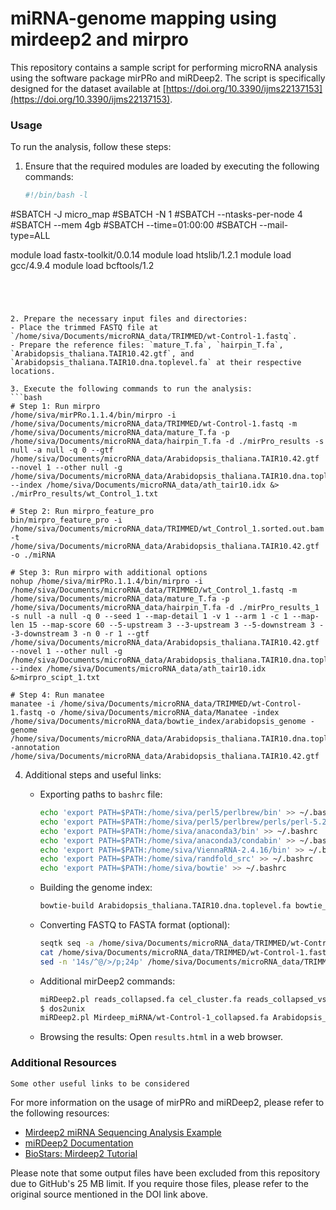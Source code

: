 # miRNA-genome mapping using mirdeep2 and mirpro

This repository contains a sample script for performing microRNA analysis using the software package mirPRo and miRDeep2. The script is specifically designed for the dataset available at [https://doi.org/10.3390/ijms22137153](https://doi.org/10.3390/ijms22137153).

### Usage

To run the analysis, follow these steps:

1. Ensure that the required modules are loaded by executing the following commands:
   ```bash
   #!/bin/bash -l
#SBATCH -J micro_map
#SBATCH -N 1 
#SBATCH --ntasks-per-node 4
#SBATCH --mem 4gb
#SBATCH --time=01:00:00
#SBATCH --mail-type=ALL 

   module load fastx-toolkit/0.0.14
   module load htslib/1.2.1
   module load gcc/4.9.4
   module load bcftools/1.2
   ```




2. Prepare the necessary input files and directories:
   - Place the trimmed FASTQ file at `/home/siva/Documents/microRNA_data/TRIMMED/wt-Control-1.fastq`.
   - Prepare the reference files: `mature_T.fa`, `hairpin_T.fa`, `Arabidopsis_thaliana.TAIR10.42.gtf`, and `Arabidopsis_thaliana.TAIR10.dna.toplevel.fa` at their respective locations.

3. Execute the following commands to run the analysis:
```bash
# Step 1: Run mirpro
/home/siva/mirPRo.1.1.4/bin/mirpro -i /home/siva/Documents/microRNA_data/TRIMMED/wt-Control-1.fastq -m /home/siva/Documents/microRNA_data/mature_T.fa -p /home/siva/Documents/microRNA_data/hairpin_T.fa -d ./mirPro_results -s null -a null -q 0 --gtf /home/siva/Documents/microRNA_data/Arabidopsis_thaliana.TAIR10.42.gtf --novel 1 --other null -g /home/siva/Documents/microRNA_data/Arabidopsis_thaliana.TAIR10.dna.toplevel.fa --index /home/siva/Documents/microRNA_data/ath_tair10.idx &> ./mirPro_results/wt_Control_1.txt

# Step 2: Run mirpro_feature_pro
bin/mirpro_feature_pro -i /home/siva/Documents/microRNA_data/TRIMMED/wt_Control_1.sorted.out.bam -t /home/siva/Documents/microRNA_data/Arabidopsis_thaliana.TAIR10.42.gtf -o ./miRNA

# Step 3: Run mirpro with additional options
nohup /home/siva/mirPRo.1.1.4/bin/mirpro -i /home/siva/Documents/microRNA_data/TRIMMED/wt_Control_1.fastq -m /home/siva/Documents/microRNA_data/mature_T.fa -p /home/siva/Documents/microRNA_data/hairpin_T.fa -d ./mirPro_results_1 -s null -a null -q 0 --seed 1 --map-detail 1 -v 1 --arm 1 -c 1 --map-len 15 --map-score 60 --5-upstream 3 --3-upstream 3 --5-downstream 3 --3-downstream 3 -n 0 -r 1 --gtf /home/siva/Documents/microRNA_data/Arabidopsis_thaliana.TAIR10.42.gtf --novel 1 --other null -g /home/siva/Documents/microRNA_data/Arabidopsis_thaliana.TAIR10.dna.toplevel.fa --index /home/siva/Documents/microRNA_data/ath_tair10.idx &>mirpro_scipt_1.txt

# Step 4: Run manatee
manatee -i /home/siva/Documents/microRNA_data/TRIMMED/wt-Control-1.fastq -o /home/siva/Documents/microRNA_data/Manatee -index /home/siva/Documents/microRNA_data/bowtie_index/arabidopsis_genome -genome /home/siva/Documents/microRNA_data/Arabidopsis_thaliana.TAIR10.dna.toplevel.fa -annotation /home/siva/Documents/microRNA_data/Arabidopsis_thaliana.TAIR10.42.gtf
 ```

4. Additional steps and useful links:
   - Exporting paths to `bashrc` file:
     ```bash
     echo 'export PATH=$PATH:/home/siva/perl5/perlbrew/bin' >> ~/.bashrc
     echo 'export PATH=$PATH:/home/siva/perl5/perlbrew/perls/perl-5.28.0/bin' >> ~/.bashrc
     echo 'export PATH=$PATH:/home/siva/anaconda3/bin' >> ~/.bashrc
     echo 'export PATH=$PATH:/home/siva/anaconda3/condabin' >> ~/.bashrc
     echo 'export PATH=$PATH:/home/siva/ViennaRNA-2.4.16/bin' >> ~/.bashrc
     echo 'export PATH=$PATH:/home/siva/randfold_src' >> ~/.bashrc
     echo 'export PATH=$PATH:/home/siva/bowtie' >> ~/.bashrc
     ```

   - Building the genome index:
     ```bash
     bowtie-build Arabidopsis_thaliana.TAIR10.dna.toplevel.fa bowtie_index/arabidopsis_genome
     ```

   - Converting FASTQ to FASTA format (optional):
     ```bash
     seqtk seq -a /home/siva/Documents/microRNA_data/TRIMMED/wt-Control-1.fastq > /home/siva/Documents/microRNA_data/miRNA/FASTA/wt-Control-1.fa
     cat /home/siva/Documents/microRNA_data/TRIMMED/wt-Control-1.fastq | awk '{if(NR%4==1) {printf(">%s\n",substr($0,2));} else if(NR%4==2) print;}' > /home/siva/Documents/microRNA_data/miRNA/FASTA/wt-Control-1_1.fa
     sed -n '14s/^@/>/p;24p' /home/siva/Documents/microRNA_data/TRIMMED/wt-Control-1-3.fastq > /home/siva/Documents/microRNA_data/miRNA/FASTA/wt-Control-1_2.fa
     ```

   - Additional mirDeep2 commands:
     ```bash
     miRDeep2.pl reads_collapsed.fa cel_cluster.fa reads_collapsed_vs_genome.arf mature_ref_this_species.fa mature_ref_other_species.fa precursors_ref_this_species.fa -t C.elegans 2> report.log
     $ dos2unix 
     miRDeep2.pl Mirdeep_miRNA/wt-Control-1_collapsed.fa Arabidopsis_thaliana.TAIR10.dna.toplevel.fa Mirdeep_miRNA/wt-ABA-3_collapsed_vs_genome.arf -d none none none 2> wt-Control-1_report.log
     ```

   - Browsing the results: Open `results.html` in a web browser.

### Additional Resources
`Some other useful links to be considered`

For more information on the usage of mirPRo and miRDeep2, please refer to the following resources:

- [Mirdeep2 miRNA Sequencing Analysis Example](https://fatmab-dincaslan.medium.com/mirdeep2-mirna-sequencing-analysis-example-run-by-using-ubuntu-terminal-7922595bb375)
- [miRDeep2 Documentation](https://www.mdc-berlin.de/content/mirdeep2-documentation)
- [BioStars: Mirdeep2 Tutorial](https://www.biostars.org/p/213088/)

Please note that some output files have been excluded from this repository due to GitHub's 25 MB limit. If you require those files, please refer to the original source mentioned in the DOI link above.

